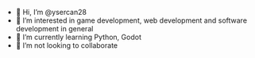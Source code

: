 - 👋 Hi, I’m @ysercan28
- 👀 I’m interested in game development, web development and software development in general
- 🌱 I’m currently learning Python, Godot
- 💞️ I’m not looking to collaborate

<!---
ysercan28/ysercan28 is a ✨ special ✨ repository because its `README.md` (this file) appears on your GitHub profile.
You can click the Preview link to take a look at your changes.
--->
